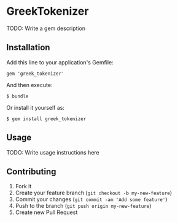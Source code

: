 # GreekTokenizer

TODO: Write a gem description

## Installation

Add this line to your application's Gemfile:

    gem 'greek_tokenizer'

And then execute:

    $ bundle

Or install it yourself as:

    $ gem install greek_tokenizer

## Usage

TODO: Write usage instructions here

## Contributing

1. Fork it
2. Create your feature branch (`git checkout -b my-new-feature`)
3. Commit your changes (`git commit -am 'Add some feature'`)
4. Push to the branch (`git push origin my-new-feature`)
5. Create new Pull Request
